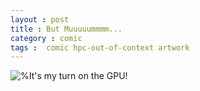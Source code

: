 ```yaml
---
layout : post  
title : But Muuuuummmm...  
category : comic
tags :  comic hpc-out-of-context artwork
---
```


![%It's my turn on the GPU!](https://kiowa-scott-hurley.github.io/tea-tech-and-trials/img/but-mum.png)
